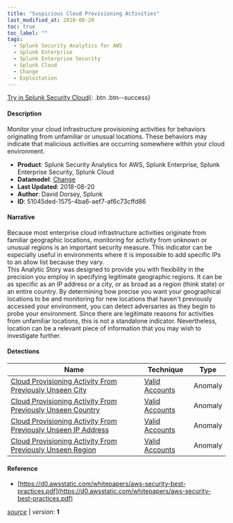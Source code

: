 ```yaml
---
title: "Suspicious Cloud Provisioning Activities"
last_modified_at: 2018-08-20
toc: true
toc_label: ""
tags:
  - Splunk Security Analytics for AWS
  - Splunk Enterprise
  - Splunk Enterprise Security
  - Splunk Cloud
  - Change
  - Exploitation
---
```


[Try in Splunk Security Cloud](https://www.splunk.com/en_us/cyber-security.html){: .btn .btn--success}

#### Description

Monitor your cloud infrastructure provisioning activities for behaviors originating from unfamiliar or unusual locations. These behaviors may indicate that malicious activities are occurring somewhere within your cloud environment.

- **Product**: Splunk Security Analytics for AWS, Splunk Enterprise, Splunk Enterprise Security, Splunk Cloud
- **Datamodel**: [Change](https://docs.splunk.com/Documentation/CIM/latest/User/Change)
- **Last Updated**: 2018-08-20
- **Author**: David Dorsey, Splunk
- **ID**: 51045ded-1575-4ba6-aef7-af6c73cffd86

#### Narrative

Because most enterprise cloud infrastructure activities originate from familiar geographic locations, monitoring for activity from unknown or unusual regions is an important security measure. This indicator can be especially useful in environments where it is impossible to add specific IPs to an allow list because they vary.\
This Analytic Story was designed to provide you with flexibility in the precision you employ in specifying legitimate geographic regions. It can be as specific as an IP address or a city, or as broad as a region (think state) or an entire country. By determining how precise you want your geographical locations to be and monitoring for new locations that haven't previously accessed your environment, you can detect adversaries as they begin to probe your environment. Since there are legitimate reasons for activities from unfamiliar locations, this is not a standalone indicator. Nevertheless, location can be a relevant piece of information that you may wish to investigate further.

#### Detections

| Name        | Technique   | Type         |
| ----------- | ----------- |--------------|
| [Cloud Provisioning Activity From Previously Unseen City](/cloud/cloud_provisioning_activity_from_previously_unseen_city/) | [Valid Accounts](/tags/#valid-accounts)| Anomaly |
| [Cloud Provisioning Activity From Previously Unseen Country](/cloud/cloud_provisioning_activity_from_previously_unseen_country/) | [Valid Accounts](/tags/#valid-accounts)| Anomaly |
| [Cloud Provisioning Activity From Previously Unseen IP Address](/cloud/cloud_provisioning_activity_from_previously_unseen_ip_address/) | [Valid Accounts](/tags/#valid-accounts)| Anomaly |
| [Cloud Provisioning Activity From Previously Unseen Region](/cloud/cloud_provisioning_activity_from_previously_unseen_region/) | [Valid Accounts](/tags/#valid-accounts)| Anomaly |

#### Reference

* [https://d0.awsstatic.com/whitepapers/aws-security-best-practices.pdf](https://d0.awsstatic.com/whitepapers/aws-security-best-practices.pdf)



[*source*](https://github.com/splunk/security_content/tree/develop/stories/suspicious_cloud_provisioning_activities.yml) \| *version*: **1**